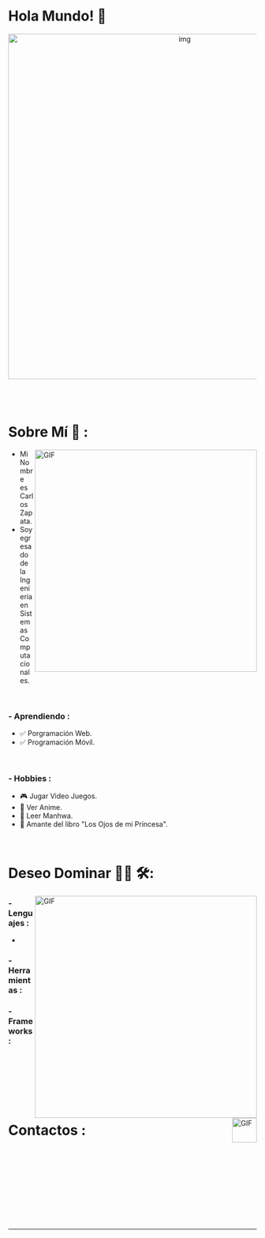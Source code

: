 # Hola Mundo! 👋

<div align="center">
<img hight="300" width="700" alt="img" align="center" src="https://github.com/EvilZeth/EvilZeth/blob/main/assets/banner/evilzeth.png?raw=true">
</div>

</br>
</br>
</br>


# Sobre Mí 💬 :

<img hight="320" width="450" alt="GIF" align="right" src="https://github.com/EvilZeth/EvilZeth/blob/main/assets/tecleo.gif?raw=true">

- Mi Nombre es Carlos Zapata.
- Soy egresado de la Ingeniería en Sistemas Computacionales.
</br>

### - Aprendiendo :
- ✅ Porgramación Web.
- ✅ Programación Móvil.
</br>


### - Hobbies : 
- 🎮 Jugar Video Juegos.
- 👾 Ver Anime.
- 🧐 Leer Manhwa.
- 📘 Amante del libro "Los Ojos de mi Princesa".

</br>

# Deseo Dominar 👨‍💻 🛠:

<img hight="320" width="450" align="right" alt="GIF" src="https://github.com/EvilZeth/EvilZeth/blob/main/assets/optimizando1.gif?raw=true">

### - Lenguajes :

- <img hight="100" width="50" align="right" alt="GIF" src="https://github.com/EvilZeth/EvilZeth/blob/main/assets/icons/css.png?raw=true">

### - Herramientas :

### - Frameworks :
</br>




</br>

<p align="center">


 
 
 
 
</p>
</br>
</br>
</br>



# Contactos :

<p>
 </br>
 </p>
 

</br>
</br>
</br>
</br>
</br>
</br>
</br>


*************
